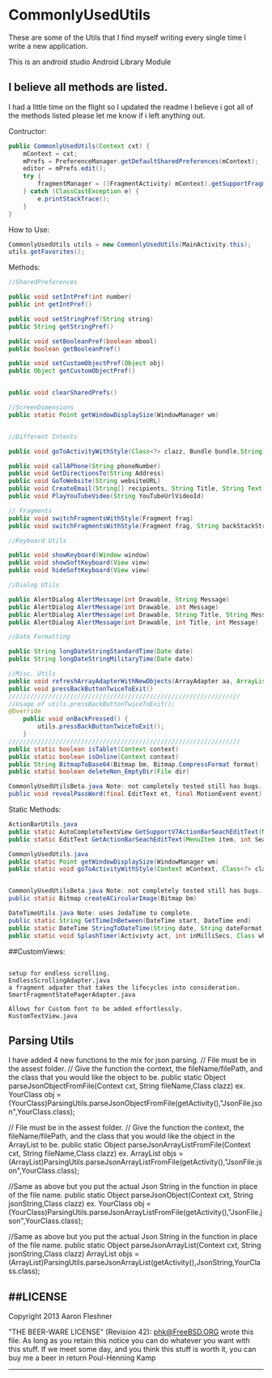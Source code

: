 CommonlyUsedUtils
=================



These are some of the Utils that I find myself writing every single time I write a new application.

This is an android studio Android Library Module


## I believe all methods are listed.
I had a little time on the flight so I updated the readme I believe i got all of the methods listed please let me know if i left anything out.


Contructor:
```Java
public CommonlyUsedUtils(Context cxt) {
	mContext = cxt;
	mPrefs = PreferenceManager.getDefaultSharedPreferences(mContext);
	editor = mPrefs.edit();
	try {
		fragmentManager = ((FragmentActivity) mContext).getSupportFragmentManager();
	} catch (ClassCastException e) {
		e.printStackTrace();
	}
}
```

How to Use:

```Java
CommonlyUsedUtils utils = new CommonlyUsedUtils(MainActivity.this);
utils.getFavorites();
```

Methods:
```java
//SharedPreferences 

public void setIntPref(int number)
public int getIntPref()

public void setStringPref(String string)
public String getStringPref() 

public void setBooleanPref(boolean mbool)
public boolean getBooleanPref()

public void setCustomObjectPref(Object obj)
public Object getCustomObjectPref()


public void clearSharedPrefs()

//ScreenDimensions
public static Point getWindowDisplaySize(WindowManager wm)


//Different Intents

public void goToActivityWithStyle(Class<?> clazz, Bundle bundle,String bundleKey) {

public void callAPhone(String phoneNumber)
public void GetDirectionsTo(String Address)
public void GoToWebsite(String websiteURL)
public void CreateEmail(String[] recipients, String Title, String Text)
public void PlayYouTubeVideo(String YouTubeUrlVideoId)

// Fragments
public void switchFragmentsWithStyle(Fragment frag)
public void switchFragmentsWithStyle(Fragment frag, String backStackString)

//Keyboard Utils

public void showKeyboard(Window window)
public void showSoftKeyboard(View view)
public void hideSoftKeyboard(View view)

//Dialog Utils

public AlertDialog AlertMessage(int Drawable, String Message)
public AlertDialog AlertMessage(int Drawable, int Message)
public AlertDialog AlertMessage(int Drawable, String Title, String Message)
public AlertDialog AlertMessage(int Drawable, int Title, int Message) 

//Date Formatting

public String longDateStringStandardTime(Date date)
public String longDateStringMilitaryTime(Date date)

//Misc. Utils
public void refreshArrayAdapterWithNewObjects(ArrayAdapter aa, ArrayList objs, Boolean clearWhatisInAdapter)
public void pressBackButtonTwiceToExit()
////////////////////////////////////////////////////////////////
//Usage of utils.pressBackButtonTwiceToExit();
@Override
    public void onBackPressed() {
        utils.pressBackButtonTwiceToExit();
    }
////////////////////////////////////////////////////////////////
public static boolean isTablet(Context context)
public static boolean isOnline(Context context)
public String BitmapToBase64(Bitmap bm, Bitmap.CompressFormat format)
public static boolean deleteNon_EmptyDir(File dir)

CommonlyUsedUtilsBeta.java Note: not completely tested still has bugs.
public void revealPassWord(final EditText et, final MotionEvent event) 

```

Static Methods:
```java 
ActionBarUtils.java
public static AutoCompleteTextView GetSupportV7ActionBarSeachEditText(MenuItem item)
public static EditText GetActionBarSeachEditText(MenuItem item, int SearchViewId)

CommonlyUsedUtils.java
public static Point getWindowDisplaySize(WindowManager wm)
public static void goToActivityWithStyle(Context mContext, Class<?> clazz, Bundle bundle, String bundleKey) 


CommonlyUsedUtilsBeta.java Note: not completely tested still has bugs.
public static Bitmap createACircularImage(Bitmap bm)

DateTimeUtils.java Note: uses JodaTime to complete.
public static String GetTimeInBetween(DateTime start, DateTime end)
public static DateTime StringToDateTime(String date, String dateFormat)
public static void SplashTimer(Activivty act, int inMilliSecs, Class whereTo)


```
##CustomViews:
```text

setup for endless scrolling.
EndlessScrollingAdapter.java
a fragment adpater that takes the lifecycles into consideration.
SmartFragmentStatePagerAdapter.java

Allows for Custom font to be added effortlessly.
KustomTextView.java
```

## Parsing Utils
I have added 4 new functions to the mix for json parsing.
// File must be in the assest folder.
// Give the function the context, the fileName/filePath, and the class that you would like the object to be.
public static Object parseJsonObjectFromFile(Context cxt, String fileName,Class clazz)
ex. 
YourClass obj = (YourClass)ParsingUtils.parseJsonObjectFromFile(getActivity(),"JsonFile.json",YourClass.class);

// File must be in the assest folder.
// Give the function the context, the fileName/filePath, and the class that you would like the object in the ArrayList to be.
public static Object parseJsonArrayListFromFile(Context cxt, String fileName,Class clazz)
ex.
ArrayList<YourClass> objs = (ArrayList<YourClass>)ParsingUtils.parseJsonArrayListFromFile(getActivity(),"JsonFile.json",YourClass.class);

//Same as above but you put the actual Json String in the function in place of the file name.
public static Object parseJsonObject(Context cxt, String jsonString,Class clazz)
ex.
YourClass obj = (YourClass)ParsingUtils.parseJsonArrayListFromFile(getActivity(),"JsonFile.json",YourClass.class);

//Same as above but you put the actual Json String in the function in place of the file name.
public static Object parseJsonArrayList(Context cxt, String jsonString,Class clazz)
ArrayList<YourClass> objs = (ArrayList<YourClass>)ParsingUtils.parseJsonArrayList(getActivity(),JsonString,YourClass.class);


##LICENSE
----------------------------------------------------------------------------

Copyright 2013 Aaron Fleshner

"THE BEER-WARE LICENSE" (Revision 42):
<phk@FreeBSD.ORG> wrote this file. As long as you retain this notice you can do whatever you want with this stuff. If we meet some day, and you think this stuff is worth it, you can buy me a beer in return Poul-Henning Kamp

----------------------------------------------------------------------------
